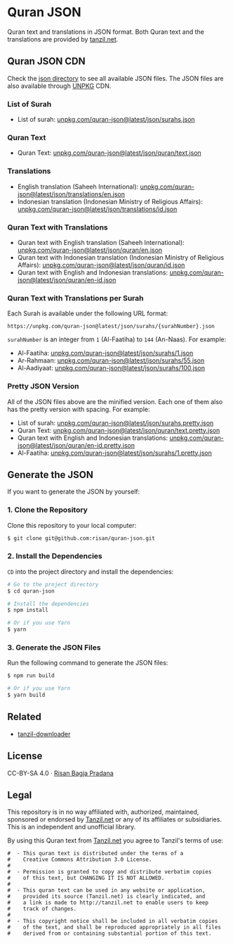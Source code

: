 # Quran JSON

Quran text and translations in JSON format. Both Quran text and the translations are provided by [tanzil.net](http://tanzil.net).

## Quran JSON CDN

Check the [json directory](https://github.com/risan/quran-json/tree/master/json) to see all available JSON files. The JSON files are also available through [UNPKG](https://unpkg.com/) CDN.

### List of Surah

* List of surah: [unpkg.com/quran-json@latest/json/surahs.json](https://unpkg.com/quran-json@latest/json/surahs.json)

### Quran Text

* Quran Text: [unpkg.com/quran-json@latest/json/quran/text.json](https://unpkg.com/quran-json@latest/json/quran/text.json)

### Translations

* English translation (Saheeh International): [unpkg.com/quran-json@latest/json/translations/en.json](https://unpkg.com/quran-json@latest/json/translations/en.json)
* Indonesian translation (Indonesian Ministry of Religious Affairs): [unpkg.com/quran-json@latest/json/translations/id.json](https://unpkg.com/quran-json@latest/json/translations/id.json)

### Quran Text with Translations

* Quran text with English translation (Saheeh International): [unpkg.com/quran-json@latest/json/quran/en.json](https://unpkg.com/quran-json@latest/json/quran/en.json)
* Quran text with Indonesian translation (Indonesian Ministry of Religious Affairs): [unpkg.com/quran-json@latest/json/quran/id.json](https://unpkg.com/quran-json@latest/json/quran/id.json)
* Quran text with English and Indonesian translations: [unpkg.com/quran-json@latest/json/quran/en-id.json](https://unpkg.com/quran-json@latest/json/quran/en-id.json)

### Quran Text with Translations per Surah

Each Surah is available under the following URL format:

```
https://unpkg.com/quran-json@latest/json/surahs/{surahNumber}.json
```

`surahNumber` is an integer from `1` (Al-Faatiha) to `144` (An-Naas). For example:

* Al-Faatiha: [unpkg.com/quran-json@latest/json/surahs/1.json](https://unpkg.com/quran-json@latest/json/surahs/1.json)
* Ar-Rahmaan: [unpkg.com/quran-json@latest/json/surahs/55.json](https://unpkg.com/quran-json@latest/json/surahs/55.json)
* Al-Aadiyaat: [unpkg.com/quran-json@latest/json/surahs/100.json](https://unpkg.com/quran-json@latest/json/surahs/100.json)

### Pretty JSON Version

All of the JSON files above are the minified version. Each one of them also has the pretty version with spacing. For example:

* List of surah: [unpkg.com/quran-json@latest/json/surahs.pretty.json](https://unpkg.com/quran-json@latest/json/surahs.pretty.json)
* Quran Text: [unpkg.com/quran-json@latest/json/quran/text.pretty.json](https://unpkg.com/quran-json@latest/json/quran/text.pretty.json)
* Quran text with English and Indonesian translations: [unpkg.com/quran-json@latest/json/quran/en-id.pretty.json](https://unpkg.com/quran-json@latest/json/quran/en-id.pretty.json)
* Al-Faatiha: [unpkg.com/quran-json@latest/json/surahs/1.pretty.json](https://unpkg.com/quran-json@latest/json/surahs/1.pretty.json)

## Generate the JSON

If you want to generate the JSON by yourself:

### 1. Clone the Repository

Clone this repository to your local computer:

```bash
$ git clone git@github.com:risan/quran-json.git
```

### 2. Install the Dependencies

`CD` into the project directory and install the dependencies:

```bash
# Go to the project directory
$ cd quran-json

# Install the dependencies
$ npm install

# Or if you use Yarn
$ yarn
```

### 3. Generate the JSON Files

Run the following command to generate the JSON files:

```bash
$ npm run build

# Or if you use Yarn
$ yarn build
```

## Related

* [tanzil-downloader](https://github.com/risan/tanzil-downloader)

## License

CC-BY-SA 4.0 · [Risan Bagja Pradana](https://bagja.net)

## Legal

This repository is in no way affiliated with, authorized, maintained, sponsored or endorsed by [Tanzil.net](http://tanzil.net) or any of its affiliates or subsidiaries. This is an independent and unofficial library.

By using this Quran text from [Tanzil.net](http://tanzil.net) you agree to Tanzil's terms of use:

```
#  - This quran text is distributed under the terms of a
#    Creative Commons Attribution 3.0 License.
#
#  - Permission is granted to copy and distribute verbatim copies
#    of this text, but CHANGING IT IS NOT ALLOWED.
#
#  - This quran text can be used in any website or application,
#    provided its source (Tanzil.net) is clearly indicated, and
#    a link is made to http://tanzil.net to enable users to keep
#    track of changes.
#
#  - This copyright notice shall be included in all verbatim copies
#    of the text, and shall be reproduced appropriately in all files
#    derived from or containing substantial portion of this text.
```
